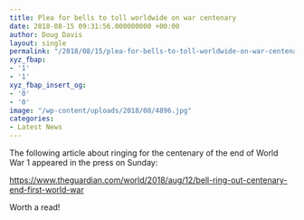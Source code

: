 ```yaml
---
title: Plea for bells to toll worldwide on war centenary
date: 2018-08-15 09:31:56.000000000 +00:00
author: Doug Davis
layout: single
permalink: "/2018/08/15/plea-for-bells-to-toll-worldwide-on-war-centenary/"
xyz_fbap:
- '1'
- '1'
xyz_fbap_insert_og:
- '0'
- '0'
image: "/wp-content/uploads/2018/08/4896.jpg"
categories:
- Latest News
---
```

The following article about ringing for the centenary of the end of World War 1 appeared in the press on Sunday:

<a href="https://www.theguardian.com/world/2018/aug/12/bell-ring-out-centenary-end-first-world-war" target="_blank" rel="noopener">https://www.theguardian.com/world/2018/aug/12/bell-ring-out-centenary-end-first-world-war</a>

Worth a read!
